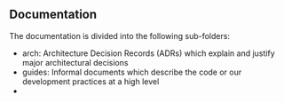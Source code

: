 ## Documentation

The documentation is divided into the following sub-folders:
* arch: Architecture Decision Records (ADRs) which explain and justify major architectural decisions
* guides: Informal documents which describe the code or our development practices at a high level
* 
